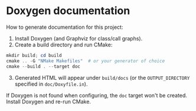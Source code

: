 Doxygen documentation
=====================

How to generate documentation for this project:

1. Install Doxygen (and Graphviz for class/call graphs).
2. Create a build directory and run CMake:

```powershell
mkdir build; cd build
cmake .. -G "NMake Makefiles"  # or your generator of choice
cmake --build . --target doc
```

3. Generated HTML will appear under `build/docs` (or the `OUTPUT_DIRECTORY` specified in `doc/Doxyfile.in`).

If Doxygen is not found when configuring, the `doc` target won't be created. Install Doxygen and re-run CMake.
